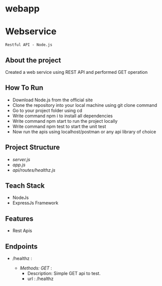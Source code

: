 # webapp

# Webservice
``Restful API - Node.js``

## About the project
Created a web service using REST API and performed GET operation

## How To Run
* Download Node.js from the official site
* Clone the repository into your local machine using git clone command
* Go to your project folder using cd
* Write command npm i to install all dependencies
* Write command npm start to run the project locally
* Write command npm test to start the unit test
* Now run the apis using localhost/postman or any api library of choice
  
## Project Structure
 * *server.js* 
* *app.js*
* *api/routes/healthz.js* 
  
## Teach Stack
* NodeJs
* ExpressJs Framework

## Features
* Rest Apis

## Endpoints
* /healthz :

  - *Methods: GET* : 
      - Description: Simple GET api to test.
      - url : /healthz
